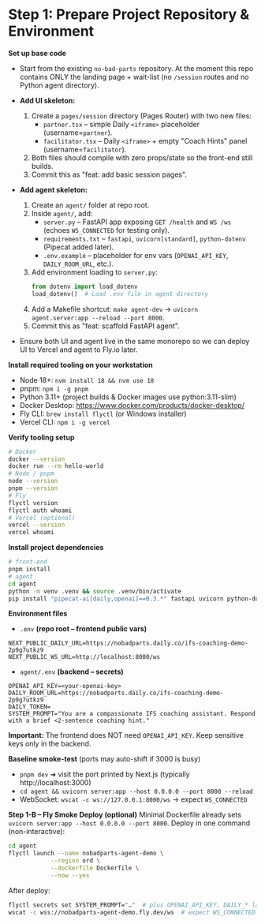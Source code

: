 Step 1: Prepare Project Repository & Environment
================================================

**Set up base code**
- Start from the existing `no-bad-parts` repository.  At the moment this repo contains ONLY the landing page + wait-list (no `/session` routes and no Python agent directory).

- **Add UI skeleton:**
  1. Create a `pages/session` directory (Pages Router) with two new files:
     - `partner.tsx` – simple Daily `<iframe>` placeholder (username=`partner`).
     - `facilitator.tsx` – Daily `<iframe>` + empty "Coach Hints" panel (username=`facilitator`).
  2. Both files should compile with zero props/state so the front-end still builds.
  3. Commit this as "feat: add basic session pages".
  
- **Add agent skeleton:**
  1. Create an `agent/` folder at repo root.
  2. Inside `agent/`, add:
     - `server.py` – FastAPI app exposing `GET /health` and `WS /ws` (echoes `WS_CONNECTED` for testing only).
     - `requirements.txt` – `fastapi`, `uvicorn[standard]`, `python-dotenv` (Pipecat added later).
     - `.env.example` – placeholder for env vars (`OPENAI_API_KEY`, `DAILY_ROOM_URL`, etc.).
  3. Add environment loading to `server.py`:
     ```python
     from dotenv import load_dotenv
     load_dotenv()  # Load .env file in agent directory
     ```
  4. Add a Makefile shortcut: `make agent-dev` → `uvicorn agent.server:app --reload --port 8000`.
  5. Commit this as "feat: scaffold FastAPI agent".
- Ensure both UI and agent live in the same monorepo so we can deploy UI to Vercel and agent to Fly.io later.


**Install required tooling on your workstation**
- Node 18+: `nvm install 18 && nvm use 18`
- pnpm: `npm i -g pnpm`
- Python 3.11+ (project builds & Docker images use python:3.11-slim)
- Docker Desktop: https://www.docker.com/products/docker-desktop/
- Fly CLI: `brew install flyctl` (or Windows installer)
- Vercel CLI: `npm i -g vercel`

**Verify tooling setup**
```bash
# Docker
docker --version
docker run --rm hello-world
# Node / pnpm
node --version
pnpm --version
# Fly
flyctl version
flyctl auth whoami
# Vercel (optional)
vercel --version
vercel whoami
```

**Install project dependencies**
```bash
# front-end
pnpm install
# agent
cd agent
python -m venv .venv && source .venv/bin/activate
pip install "pipecat-ai[daily,openai]==0.3.*" fastapi uvicorn python-dotenv
```

**Environment files**
- `.env` **(repo root – frontend public vars)**
```env
NEXT_PUBLIC_DAILY_URL=https://nobadparts.daily.co/ifs-coaching-demo-2p9g7utkz9
NEXT_PUBLIC_WS_URL=http://localhost:8000/ws
```

- `agent/.env` **(backend – secrets)**
```env
OPENAI_API_KEY=<your-openai-key>
DAILY_ROOM_URL=https://nobadparts.daily.co/ifs-coaching-demo-2p9g7utkz9
DAILY_TOKEN=
SYSTEM_PROMPT="You are a compassionate IFS coaching assistant. Respond with a brief <2-sentence coaching hint."
```

**Important:** The frontend does NOT need `OPENAI_API_KEY`. Keep sensitive keys only in the backend.

**Baseline smoke-test** (ports may auto-shift if 3000 is busy)
- `pnpm dev` ➜ visit the port printed by Next.js (typically http://localhost:3000)
- `cd agent && uvicorn server:app --host 0.0.0.0 --port 8000 --reload`
- WebSocket: `wscat -c ws://127.0.0.1:8000/ws` → expect `WS_CONNECTED`

**Step 1-B – Fly Smoke Deploy (optional)**
Minimal Dockerfile already sets `uvicorn server:app --host 0.0.0.0 --port 8000`.
Deploy in one command (non-interactive):
```bash
cd agent
flyctl launch --name nobadparts-agent-demo \
            --region ord \
            --dockerfile Dockerfile \
            --now --yes
```
After deploy:
```bash
flyctl secrets set SYSTEM_PROMPT="…"  # plus OPENAI_API_KEY, DAILY_* later
wscat -c wss://nobadparts-agent-demo.fly.dev/ws  # expect WS_CONNECTED
``` 